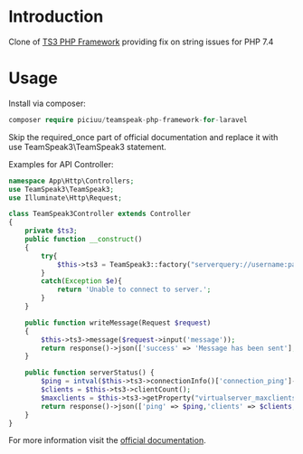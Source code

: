 Introduction
============

Clone of [TS3 PHP Framework](https://github.com/fkubis/teamspeak-php-framework) providing fix on string issues for PHP 7.4


Usage
=====

Install via composer:

```php
composer require piciuu/teamspeak-php-framework-for-laravel
```

Skip the required_once part of official documentation and replace it with use TeamSpeak3\TeamSpeak3 statement.

Examples for API Controller:


```php
namespace App\Http\Controllers;
use TeamSpeak3\TeamSpeak3;
use Illuminate\Http\Request;

class TeamSpeak3Controller extends Controller
{
    private $ts3;
    public function __construct()
    {
        try{
            $this->ts3 = TeamSpeak3::factory("serverquery://username:password@127.0.0.1:10011/?server_port=9987");
        }
        catch(Exception $e){
            return 'Unable to connect to server.';
        }
    }

    public function writeMessage(Request $request)
    {
        $this->ts3->message($request->input('message'));
        return response()->json(['success' => 'Message has been sent'], 200);
    }

    public function serverStatus() {
        $ping = intval($this->ts3->connectionInfo()['connection_ping']->__toString());
        $clients = $this->ts3->clientCount();
        $maxclients = $this->ts3->getProperty("virtualserver_maxclients");
        return response()->json(['ping' => $ping,'clients' => $clients, 'maxclients' => $maxclients], 200);
    }
}
```


For more information visit the [official documentation](https://docs.planetteamspeak.com/ts3/php/framework/).
